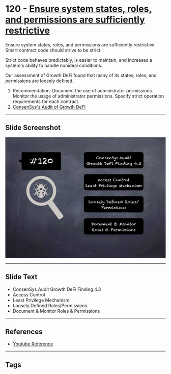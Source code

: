 
# 120 - [Ensure system states, roles, and permissions are sufficiently restrictive](./Ensure%20system%20states,%20roles,%20and%20permissions%20are%20sufficiently%20restrictive.md)

Ensure system states, roles, and permissions are sufficiently restrictive Smart contract code should strive to be strict. 

Strict code behaves predictably, is easier to maintain, and increases a system's ability to handle nonideal conditions. 

Our assessment of Growth DeFi found that many of its states, roles, and permissions are loosely defined.

1. Recommendation: Document the use of administrator permissions. Monitor the usage of administrator permissions. Specify strict operation requirements for each contract.
2. [ConsenSys's Audit of Growth DeFi](https://consensys.net/diligence/audits/2020/12/growth-defi-v1/#ensure-system-states-roles-and-permissions-are-sufficiently-restrictive)
___
## Slide Screenshot
![120.png](../../images/8.%20Audit%20Findings%20201/120.png)
___
## Slide Text
- ConsenSys Audit Growth DeFi Finding 4.3
- Access Control
- Least Privilege Mechanism
- Loosely Defined Roles/Permissions
- Document & Monitor Roles & Permissions
___
## References
- [Youtube Reference](https://youtu.be/IXm6JAprhuw?t=1402)
___
## Tags
